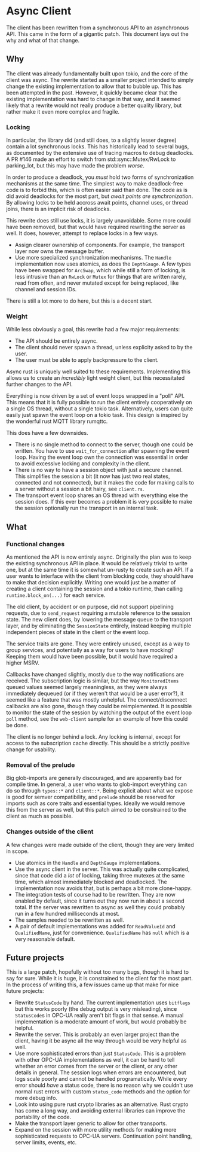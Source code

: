 # Async Client

The client has been rewritten from a synchronous API to an asynchronous API. This came in the form of a gigantic patch. This document lays out the why and what of that change.

## Why

The client was already fundamentally built upon tokio, and the core of the client was async. The rewrite started as a smaller project intended to simply change the existing implementation to allow that to bubble up. This has been attempted in the past. However, it quickly became clear that the existing implementation was hard to change in that way, and it seemed likely that a rewrite would not really produce a better quality library, but rather make it even more complex and fragile.

### Locking

In particular, the library did (and still does, to a slightly lesser degree) contain a lot synchronous locks. This has historically lead to several bugs, as documented by the extensive use of tracing macros to debug deadlocks. A PR #146 made an effort to switch from std::sync::Mutex/RwLock to parking_lot, but this may have made the problem _worse_.

In order to produce a deadlock, you _must_ hold two forms of synchronization mechanisms at the same time. The simplest way to make deadlock-free code is to forbid this, which is often easier said than done. The code as is did avoid deadlocks for the most part, but _await points are synchronization_. By allowing locks to be held accross await points, channel uses, or thread joins, there is an implicit risk of deadlocks.

This rewrite does still use locks, it is largely unavoidable. Some more could have been removed, but that would have required rewriting the server as well. It does, however, attempt to replace locks in a few ways.

 - Assign clearer ownership of components. For example, the transport layer now owns the message buffer.
 - Use more specialized synchronization mechanisms. The `Handle` implementation now uses atomics, as does the `DepthGauge`. A few types have been swapped for `ArcSwap`, which while still a form of locking, is less intrusive than an `RwLock` or `Mutex` for things that are written rarely, read from often, and never mutated except for being replaced, like channel and session IDs.

There is still a lot more to do here, but this is a decent start.

### Weight

While less obviously a goal, this rewrite had a few major requirements:

 - The API should be entirely async.
 - The client should never spawn a thread, unless explicity asked to by the user.
 - The user must be able to apply backpressure to the client.

Async rust is uniquely well suited to these requirements. Implementing this allows us to create an _incredibly_ light weight client, but this necessitated further changes to the API.

Everything is now driven by a set of event loops wrapped in a "poll" API. This means that it is fully possible to run the client entirely cooperatively on a single OS thread, without a single tokio task. Alternatively, users can quite easily just spawn the event loop on a tokio task. This design is inspired by the wonderful rust MQTT library rumqttc.

This does have a few downsides.

 - There is no single method to connect to the server, though one could be written. You have to use `wait_for_connection` after spawning the event loop. Having the event loop own the connection was essential in order to avoid excessive locking and complexity in the client.
 - There is no way to have a session object with just a secure channel. This simplifies the session a bit (it now has just two real states, connected and not connected), but it makes the code for making calls to a server without a session a bit hairy, see `client.rs`.
 - The transport event loop shares an OS thread with everything else the session does. If this ever becomes a problem it is very possible to make the session optionally run the transport in an internal task.

## What

### Functional changes

As mentioned the API is now entirely async. Originally the plan was to keep the existing synchronous API in place. It would be relatively trivial to write one, but at the same time it is somewhat un-rusty to create such an API. If a user wants to interface with the client from blocking code, they should have to make that decision explicitly. Writing one would just be a matter of creating a client containing the session and a tokio runtime, than calling `runtime.block_on(...)` for each service.

The old client, by accident or on purpose, did not support pipelining requests, due to `send_request` requiring a mutable reference to the session state. The new client does, by lowering the message queue to the transport layer, and by eliminating the `SessionState` entirely, instead keeping multiple independent pieces of state in the client or the event loop.

The service traits are gone. They were entirely unused, except as a way to group services, and potentially as a way for users to have mocking? Keeping them would have been possible, but it would have required a higher MSRV.

Callbacks have changed slightly, mostly due to the way notifications are received. The subscription logic is similar, but the way `MonitoredItems` queued values seemed largely meaningless, as they were always immediately dequeued (or if they weren't that would be a user error?), it seemed like a feature that was mostly unhelpful. The connect/disconnect callbacks are also gone, though they could be reimplemented. It is possible to monitor the state of the session by watching the output of the event loop `poll` method, see the `web-client` sample for an example of how this could be done.

The client is no longer behind a lock. Any locking is internal, except for access to the subscription cache directly. This should be a strictly positive change for usability.

### Removal of the prelude

Big glob-imports are generally discouraged, and are apparently bad for compile time. In general, a user who wants to glob-import everything can do so through `types::*` and `client::*`. Being explicit about what we expose is good for semver compatibility, and `prelude` should be reserved for imports such as core traits and essential types. Ideally we would remove this from the server as well, but this patch aimed to be constrained to the client as much as possible.

### Changes outside of the client

A few changes were made outside of the client, though they are very limited in scope.

 - Use atomics in the `Handle` and `DepthGauge` implementations.
 - Use the async client in the server. This was actually quite complicated, since that code did a _lot_ of locking, taking three mutexes at the same time, which almost immediately blocked and deadlocked. The implementation now avoids that, but is perhaps a bit more clone-happy.
 - The integration tests of course had to be rewritten. They are now enabled by default, since it turns out they now run in about a second total. If the server was rewritten to async as well they could probably run in a few hundred milliseconds at most.
 - The samples needed to be rewritten as well.
 - A pair of default implementations was added for `ReadValueId` and `QualifiedName`, just for convenience. `QualifiedName` has `null` which is a very reasonable default.

## Future projects

This is a large patch, hopefully without too many bugs, though it is hard to say for sure. While it is huge, it is constrained to the client for the most part. In the process of writing this, a few issues came up that make for nice future projects:

 - Rewrite `StatusCode` by hand. The current implementation uses `bitflags` but this works poorly (the debug output is very misleading), since `StatusCode`s in OPC-UA really aren't bit flags in that sense. A manual implementation is a moderate amount of work, but would probably be helpful.
 - Rewrite the server. This is probably an even larger project than the client, having it be async all the way through would be very helpful as well.
 - Use more sophisticated errors than just `StatusCode`. This is a problem with other OPC-UA implementations as well, it can be hard to tell whether an error comes from the server or the client, or any other details in general. The session logs when errors are encountered, but logs scale poorly and cannot be handled programatically. While every error should _have_ a status code, there is no reason why we couldn't use normal rust errors with custom `status_code` methods and the option for more debug info.
 - Look into using pure rust crypto libraries as an alternative. Rust crypto has come a long way, and avoiding external libraries can improve the portability of the code.
 - Make the transport layer generic to allow for other transports.
 - Expand on the session with more utility methods for making more sophisticated requests to OPC-UA servers. Continuation point handling, server limits, events, etc.




